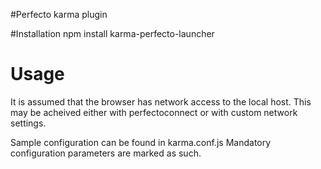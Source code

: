 #Perfecto karma plugin

#Installation
npm install karma-perfecto-launcher

# Usage
It is assumed that the browser has network access to the local host.
This may be acheived either with perfectoconnect or with custom network settings.

Sample configuration can be found in karma.conf.js
Mandatory configuration parameters are marked as such.
